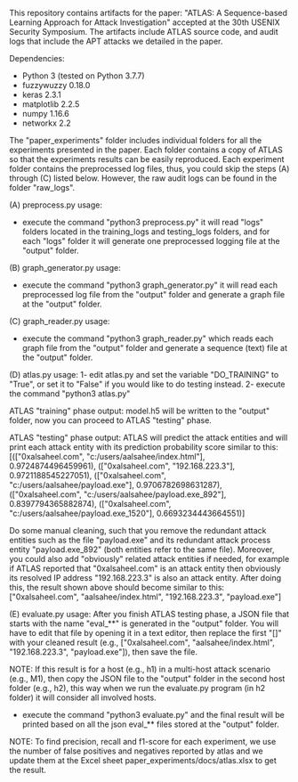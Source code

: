 This repository contains artifacts for the paper:
"ATLAS: A Sequence-based Learning Approach for Attack Investigation" accepted at the 30th USENIX Security Symposium.
The artifacts include ATLAS source code, and audit logs that include the APT attacks we detailed in the paper.

Dependencies:
- Python 3 (tested on Python 3.7.7)
- fuzzywuzzy 0.18.0
- keras 2.3.1
- matplotlib 2.2.5
- numpy 1.16.6
- networkx 2.2


The "paper_experiments" folder includes individual folders for all the experiments presented in the paper.
Each folder contains a copy of ATLAS so that the experiments results can be easily reproduced.
Each experiment folder contains the preprocessed log files, thus, you could skip the steps (A) through (C) listed below. However, the raw audit logs can be found in the folder "raw_logs". 

(A) preprocess.py usage:
- execute the command "python3 preprocess.py"
it will read "logs" folders located in the training_logs and testing_logs folders, and
for each "logs" folder it will generate one preprocessed logging file at the "output" folder.

(B) graph_generator.py usage:
- execute the command "python3 graph_generator.py"
it will read each preprocessed log file from the "output" folder and generate a graph file at the "output" folder.

(C) graph_reader.py usage:
- execute the command "python3 graph_reader.py"
which reads each graph file from the "output" folder and generate a sequence (text) file at the "output" folder.

(D) atlas.py usage:
1- edit atlas.py and set the variable "DO_TRAINING" to "True", or set it to "False" if you would like to do testing instead.
2- execute the command "python3 atlas.py"

ATLAS "training" phase output:
model.h5 will be written to the "output" folder, now you can proceed to ATLAS "testing" phase.

ATLAS "testing" phase output:
ATLAS will predict the attack entities and will print each attack entity with its prediction probability score similar to this:
[(["0xalsaheel.com", "c:/users/aalsahee/index.html"], 0.9724874496459961), (["0xalsaheel.com", "192.168.223.3"], 0.9721188545227051), (["0xalsaheel.com", "c:/users/aalsahee/payload.exe"], 0.9706782698631287), (["0xalsaheel.com", "c:/users/aalsahee/payload.exe_892"], 0.8397794365882874), (["0xalsaheel.com", "c:/users/aalsahee/payload.exe_1520"], 0.6693234443664551)]

Do some manual cleaning, such that you remove the redundant attack entities such as the file "payload.exe" and its redundant
attack process entity "payload.exe_892" (both entities refer to the same file).
Moreover, you could also add "obviously" related attack entities if needed, for example
if ATLAS reported that "0xalsaheel.com" is an attack entity then obviously
its resolved IP address "192.168.223.3" is also an attack entity.
After doing this, the result shown above should become similar to this:
["0xalsaheel.com", "aalsahee/index.html", "192.168.223.3", "payload.exe"]

(E) evaluate.py usage:
After you finish ATLAS testing phase, a JSON file that starts with the name "eval_**" is generated in the "output" folder.
You will have to edit that file by opening it in a text editor, then replace the first "[]" with your
cleaned result (e.g., ["0xalsaheel.com", "aalsahee/index.html", "192.168.223.3", "payload.exe"]), then save the file.

NOTE: If this result is for a host (e.g., h1) in a multi-host attack scenario (e.g., M1), then copy the JSON
file to the "output" folder in the second host folder (e.g., h2), this way when we run the
evaluate.py program (in h2 folder) it will consider all involved hosts.

- execute the command "python3 evaluate.py"
and the final result will be printed based on all the json eval_** files stored at the "output" folder.

NOTE: To find precision, recall and f1-score for each experiment, we use the number of false positives and negatives reported by
atlas and we update them at the Excel sheet paper_experiments/docs/atlas.xlsx to get the result.